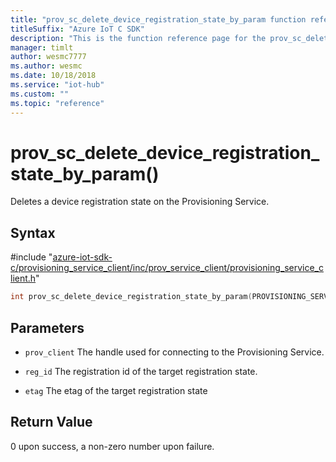 ```yaml
---                             
title: "prov_sc_delete_device_registration_state_by_param function reference | Microsoft Docs" 
titleSuffix: "Azure IoT C SDK"            
description: "This is the function reference page for the prov_sc_delete_device_registration_state_by_param() function in the Azure IoT C SDK. This SDK is used with Azure IoT Hub and Azure IoT Hub Device Provisioning Service"            
manager: timlt                 
author: wesmc7777              
ms.author: wesmc               
ms.date: 10/18/2018                    
ms.service: "iot-hub"             
ms.custom: ""                
ms.topic: "reference"        
---                            
```


# prov_sc_delete_device_registration_state_by_param()

Deletes a device registration state on the Provisioning Service.

## Syntax

\#include "[azure-iot-sdk-c/provisioning_service_client/inc/prov_service_client/provisioning_service_client.h](../provisioning-service-client-h.md)"  
```C
int prov_sc_delete_device_registration_state_by_param(PROVISIONING_SERVICE_CLIENT_HANDLE  C2);
```

## Parameters
* `prov_client` The handle used for connecting to the Provisioning Service. 

* `reg_id` The registration id of the target registration state. 

* `etag` The etag of the target registration state

## Return Value
0 upon success, a non-zero number upon failure.

